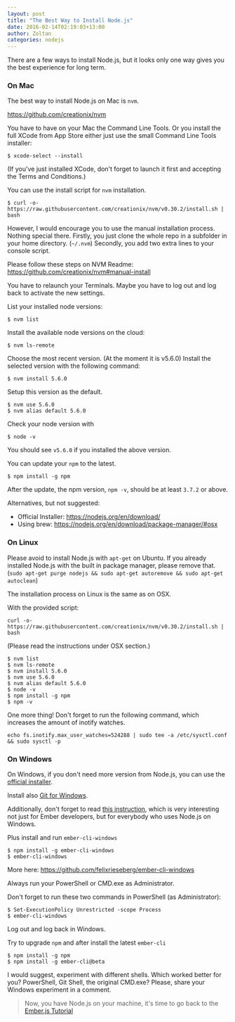 ```yaml
---
layout: post
title: "The Best Way to Install Node.js"
date: 2016-02-14T02:19:03+13:00
author: Zoltan
categories: nodejs
---
```


There are a few ways to install Node.js, but it looks only one way gives you the best experience for long term.

### On Mac

The best way to install Node.js on Mac is `nvm`.

https://github.com/creationix/nvm

You have to have on your Mac the Command Line Tools. Or you install the full XCode from App Store either just use the small Command Line Tools installer:

 ```
 $ xcode-select --install
 ```

(If you've just installed XCode, don't forget to launch it first and accepting the Terms and Conditions.)

You can use the install script for `nvm` installation.

```
$ curl -o- https://raw.githubusercontent.com/creationix/nvm/v0.30.2/install.sh | bash
```

However, I would encourage you to use the manual installation process. Nothing special there. Firstly, you just clone the whole repo in a subfolder in your home directory. (`~/.nvm`) Secondly, you add two extra lines to your console script.

Please follow these steps on NVM Readme: https://github.com/creationix/nvm#manual-install

You have to relaunch your Terminals. Maybe you have to log out and log back to activate the new settings.

List your installed node versions:

```
$ nvm list
```

Install the available node versions on the cloud:

```
$ nvm ls-remote
```

Choose the most recent version. (At the moment it is v5.6.0)
Install the selected version with the following command:

```
$ nvm install 5.6.0
```

Setup this version as the default.

```
$ nvm use 5.6.0
$ nvm alias default 5.6.0
```
Check your node version with

```
$ node -v
```
You should see `v5.6.0` if you installed the above version.

You can update your `npm` to the latest.

```
$ npm install -g npm
```

After the update, the npm version, `npm -v`, should be at least `3.7.2` or above.

Alternatives, but not suggested:

* Official Installer: https://nodejs.org/en/download/
* Using brew: https://nodejs.org/en/download/package-manager/#osx

### On Linux

Please avoid to install Node.js with `apt-get` on Ubuntu.
If you already installed Node.js with the built in package manager, please remove that. (`sudo apt-get purge nodejs && sudo apt-get autoremove && sudo apt-get autoclean`)

The installation process on Linux is the same as on OSX.

With the provided script:

```
curl -o- https://raw.githubusercontent.com/creationix/nvm/v0.30.2/install.sh | bash
```

(Please read the instructions under OSX section.)

```
$ nvm list
$ nvm ls-remote
$ nvm install 5.6.0
$ nvm use 5.6.0
$ nvm alias default 5.6.0
$ node -v
$ npm install -g npm
$ npm -v
```

One more thing! Don't forget to run the following command, which increases the amount of inotify watches.

```
echo fs.inotify.max_user_watches=524288 | sudo tee -a /etc/sysctl.conf && sudo sysctl -p
```

### On Windows

On Windows, if you don't need more version from Node.js, you can use the [official installer](https://nodejs.org/en/download/stable/).

Install also [Git for Windows](https://git-for-windows.github.io/).

Additionally, don't forget to read [this instruction](http://ember-cli.com/user-guide/#windows), which is very interesting not just for Ember developers, but for everybody who uses Node.js on Windows.

Plus install and run `ember-cli-windows`

```
$ npm install -g ember-cli-windows
$ ember-cli-windows
```

More here: https://github.com/felixrieseberg/ember-cli-windows

Always run your PowerShell or CMD.exe as Administrator.

Don't forget to run these two commands in PowerShell (as Administrator):

```
$ Set-ExecutionPolicy Unrestricted -scope Process
$ ember-cli-windows
```
Log out and log back in Windows.

Try to upgrade `npm` and after install the latest `ember-cli`

```
$ npm install -g npm
$ npm install -g ember-cli@beta
```
I would suggest, experiment with different shells. Which worked better for you? PowerShell, Git Shell, the original CMD.exe? Please, share your Windows experiment in a comment.

> Now, you have Node.js on your machine, it's time to go back to the [Ember.js Tutorial](http://yoember.com)

<div id="disqus_thread"></div>
<script>
  var disqus_config = function () {
    this.page.identifier = 'install-nodejs';
  };

  (function() {
    var d = document, s = d.createElement('script');

    s.src = '//yoember.disqus.com/embed.js';

    s.setAttribute('data-timestamp', +new Date());
    (d.head || d.body).appendChild(s);
  })();
</script>
